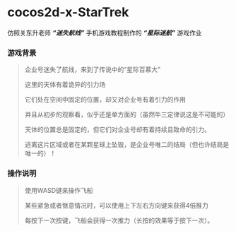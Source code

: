 # cocos2d-x-StarTrek

仿照关东升老师 **_“迷失航线”_** 手机游戏教程制作的 **_“星际迷航”_** 游戏作业

### 游戏背景

> 企业号迷失了航线，来到了传说中的“星际百慕大”
>
> 这里的天体有着诡异的引力场
>
> 它们处在空间中固定的位置，却又对企业号有着引力的作用
>
> 并且从初步的观察看，似乎还是单方面的（虽然牛三定律说这是不可能的）
>
> 天体的位置总是固定的，但它们对企业号却有着持续且致命的引力。
>
> 逃离这片区域或者在某颗星球上坠毁，是企业号唯二的结局（但也许结局是唯一的）！

### 操作说明

> 使用WASD键来操作飞船
>
> 某些紧急或者惬意情况时，可以使用上下左右方向键来获得4倍推力
>
> 每按下一次按键，飞船会获得一次推力（长按的效果等于按下一次）。
